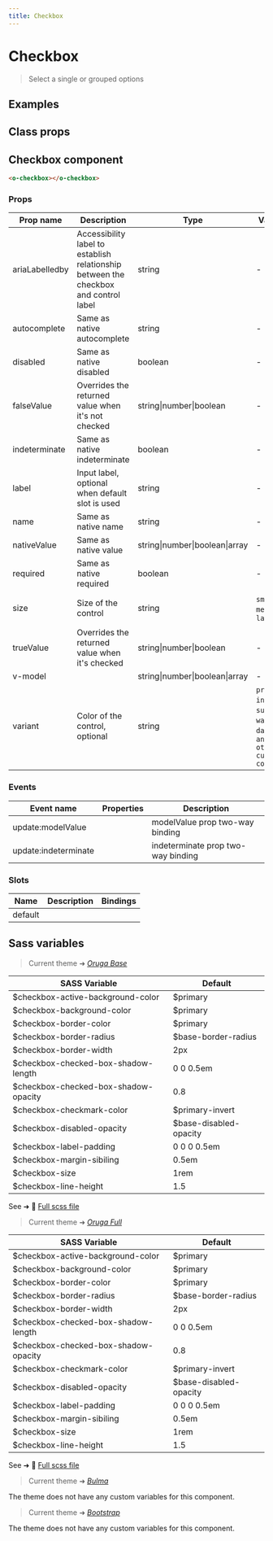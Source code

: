 ```yaml
---
title: Checkbox
---
```


# Checkbox

<div class="vp-doc">

> Select a single or grouped options

<Carbon />
</div>

<div class="vp-example">

## Examples

<example-checkbox />

</div>
<div class="vp-example">

## Class props

<inspector-checkbox-viewer />

</div>

<div class="vp-doc">

## Checkbox component

```html
<o-checkbox></o-checkbox>
```

### Props

| Prop name      | Description                                                                          | Type                           | Values                                                                          | Default                                                                                                                                                 |
| -------------- | ------------------------------------------------------------------------------------ | ------------------------------ | ------------------------------------------------------------------------------- | ------------------------------------------------------------------------------------------------------------------------------------------------------- |
| ariaLabelledby | Accessibility label to establish relationship between the checkbox and control label | string                         | -                                                                               | Default function (see source code)                                                                                                                      |
| autocomplete   | Same as native autocomplete                                                          | string                         | -                                                                               |                                                                                                                                                         |
| disabled       | Same as native disabled                                                              | boolean                        | -                                                                               | <code style='white-space: nowrap; padding: 0;'>false</code>                                                                                             |
| falseValue     | Overrides the returned value when it's not checked                                   | string\|number\|boolean        | -                                                                               | <code style='white-space: nowrap; padding: 0;'>false</code>                                                                                             |
| indeterminate  | Same as native indeterminate                                                         | boolean                        | -                                                                               | <code style='white-space: nowrap; padding: 0;'>false</code>                                                                                             |
| label          | Input label, optional when default slot is used                                      | string                         | -                                                                               |                                                                                                                                                         |
| name           | Same as native name                                                                  | string                         | -                                                                               |                                                                                                                                                         |
| nativeValue    | Same as native value                                                                 | string\|number\|boolean\|array | -                                                                               |                                                                                                                                                         |
| required       | Same as native required                                                              | boolean                        | -                                                                               | <code style='white-space: nowrap; padding: 0;'>false</code>                                                                                             |
| size           | Size of the control                                                                  | string                         | `small`, `medium`, `large`                                                      | <div><small>From <b>config</b>:</small></div><code style='white-space: nowrap; padding: 0;'>"checkbox: {<br>&nbsp;&nbsp;size": undefined<br>}</code>    |
| trueValue      | Overrides the returned value when it's checked                                       | string\|number\|boolean        | -                                                                               | <code style='white-space: nowrap; padding: 0;'>true</code>                                                                                              |
| v-model        |                                                                                      | string\|number\|boolean\|array | -                                                                               |                                                                                                                                                         |
| variant        | Color of the control, optional                                                       | string                         | `primary`, `info`, `success`, `warning`, `danger`, `and any other custom color` | <div><small>From <b>config</b>:</small></div><code style='white-space: nowrap; padding: 0;'>"checkbox: {<br>&nbsp;&nbsp;variant": undefined<br>}</code> |

### Events

| Event name           | Properties | Description                        |
| -------------------- | ---------- | ---------------------------------- |
| update:modelValue    |            | modelValue prop two-way binding    |
| update:indeterminate |            | indeterminate prop two-way binding |

### Slots

| Name    | Description | Bindings |
| ------- | ----------- | -------- |
| default |             |          |

</div>

<div class="vp-doc">

## Sass variables

<div class="theme-orugabase">

> Current theme ➜ _[Oruga Base](https://github.com/oruga-ui/theme-oruga)_

| SASS Variable                        | Default                |
| ------------------------------------ | ---------------------- |
| $checkbox-active-background-color    | $primary               |
| $checkbox-background-color           | $primary               |
| $checkbox-border-color               | $primary               |
| $checkbox-border-radius              | $base-border-radius    |
| $checkbox-border-width               | 2px                    |
| $checkbox-checked-box-shadow-length  | 0 0 0.5em              |
| $checkbox-checked-box-shadow-opacity | 0.8                    |
| $checkbox-checkmark-color            | $primary-invert        |
| $checkbox-disabled-opacity           | $base-disabled-opacity |
| $checkbox-label-padding              | 0 0 0 0.5em            |
| $checkbox-margin-sibiling            | 0.5em                  |
| $checkbox-size                       | 1rem                   |
| $checkbox-line-height                | 1.5                    |

See ➜ 📄 [Full scss file](https://github.com/oruga-ui/theme-oruga/tree/main/src/assets/scss/components/_checkbox.scss)

</div><div class="theme-orugafull">

> Current theme ➜ _[Oruga Full](https://github.com/oruga-ui/theme-oruga)_

| SASS Variable                        | Default                |
| ------------------------------------ | ---------------------- |
| $checkbox-active-background-color    | $primary               |
| $checkbox-background-color           | $primary               |
| $checkbox-border-color               | $primary               |
| $checkbox-border-radius              | $base-border-radius    |
| $checkbox-border-width               | 2px                    |
| $checkbox-checked-box-shadow-length  | 0 0 0.5em              |
| $checkbox-checked-box-shadow-opacity | 0.8                    |
| $checkbox-checkmark-color            | $primary-invert        |
| $checkbox-disabled-opacity           | $base-disabled-opacity |
| $checkbox-label-padding              | 0 0 0 0.5em            |
| $checkbox-margin-sibiling            | 0.5em                  |
| $checkbox-size                       | 1rem                   |
| $checkbox-line-height                | 1.5                    |

See ➜ 📄 [Full scss file](https://github.com/oruga-ui/theme-oruga/tree/main/src/assets/scss/components/_checkbox.scss)

</div><div class="theme-bulma">

> Current theme ➜ _[Bulma](https://github.com/oruga-ui/theme-bulma)_

<p>The theme does not have any custom variables for this component.</p>
</div><div class="theme-bootstrap">

> Current theme ➜ _[Bootstrap](https://github.com/oruga-ui/theme-bootstrap)_

<p>The theme does not have any custom variables for this component.</p>
</div>

</div>
